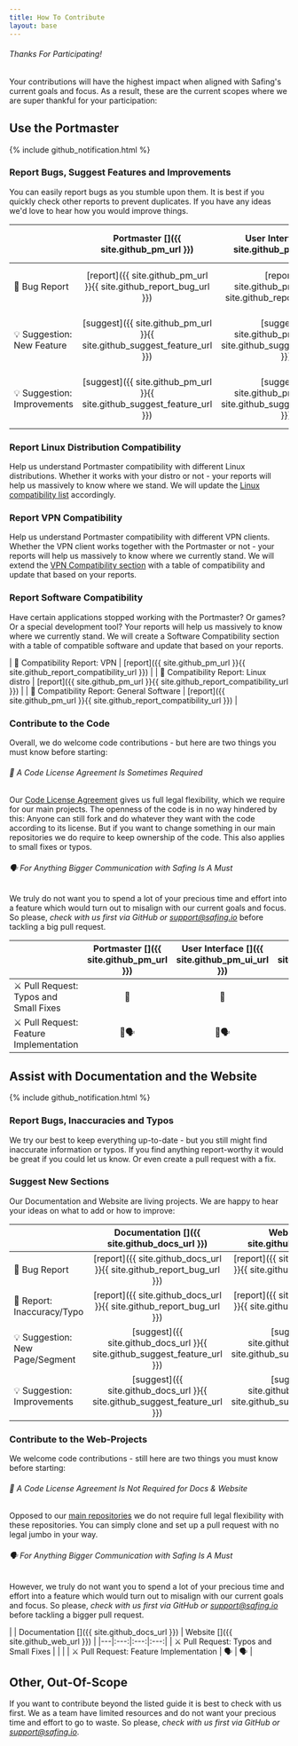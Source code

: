 ```yaml
---
title: How To Contribute
layout: base
---
```


###### Thanks For Participating!

Your contributions will have the highest impact when aligned with Safing's current goals and focus. As a result, these are the current scopes where we are super thankful for your participation:

## Use the Portmaster

{% include github_notification.html %}

### Report Bugs, Suggest Features and Improvements

You can easily report bugs as you stumble upon them. It is best if you quickly check other reports to prevent duplicates.
If you have any ideas we'd love to hear how you would improve things.

| | Portmaster []({{ site.github_pm_url }}) | User Interface []({{ site.github_pm_ui_url }}) | Packaging []({{ site.github_pm_packaging_url }}) |
|---|:---:|:---:|:---:|
| 🐞 Bug Report | [report]({{ site.github_pm_url }}{{ site.github_report_bug_url }}) | [report]({{ site.github_pm_ui_url }}{{ site.github_report_bug_url }}) | [report]({{ site.github_pm_packaging_url }}{{ site.github_report_bug_url }}) |
| 💡 Suggestion: New Feature | [suggest]({{ site.github_pm_url }}{{ site.github_suggest_feature_url }}) | [suggest]({{ site.github_pm_ui_url }}{{ site.github_suggest_feature_url }}) | [suggest]({{ site.github_pm_packaging_url }}{{ site.github_suggest_feature_url }}) |
| 💡 Suggestion: Improvements | [suggest]({{ site.github_pm_url }}{{ site.github_suggest_feature_url }}) | [suggest]({{ site.github_pm_ui_url }}{{ site.github_suggest_feature_url }}) | [suggest]({{ site.github_pm_packaging_url }}{{ site.github_suggest_feature_url }}) |

### Report Linux Distribution Compatibility

Help us understand Portmaster compatibility with different Linux distributions. Whether it works with your distro or not - your reports will help us massively to know where we stand. We will update the [Linux compatibility list](../install/linux#compatibility) accordingly.

### Report VPN Compatibility

Help us understand Portmaster compatibility with different VPN clients. Whether the VPN client works together with the Portmaster or not - your reports will help us massively to know where we currently stand. We will extend the [VPN Compatibility section](../install/status/vpn-compatibility) with a table of compatibility and update that based on your reports.

### Report Software Compatibility

Have certain applications stopped working with the Portmaster? Or games? Or a special development tool? Your reports will help us massively to know where we currently stand. We will create a Software Compatibility section with a table of compatible software and update that based on your reports.

| 📝 Compatibility Report: VPN | [report]({{ site.github_pm_url }}{{ site.github_report_compatibility_url }}) |
| 📝 Compatibility Report: Linux distro | [report]({{ site.github_pm_url }}{{ site.github_report_compatibility_url }}) |
| 📝 Compatibility Report: General Software | [report]({{ site.github_pm_url }}{{ site.github_report_compatibility_url }}) |

### Contribute to the Code

Overall, we do welcome code contributions - but here are two things you must know before starting:

###### 📑 A Code License Agreement Is Sometimes Required

Our [Code License Agreement](https://gist.github.com/Raphty/e22b3c028c7ec07d995b3882f63d7ebb) gives us full legal flexibility, which we require for our main projects.
The openness of the code is in no way hindered by this: Anyone can still fork and do whatever they want with the code according to its license.
But if you want to change something in our main repositories we do require to keep ownership of the code. This also applies to small fixes or typos.

###### 🗣 For Anything Bigger Communication with Safing Is A Must

We truly do not want you to spend a lot of your precious time and effort into a feature which would turn out to misalign with our current goals and focus. So please, *check with us first via GitHub or <support@safing.io>* before tackling a big pull request.

|   | Portmaster []({{ site.github_pm_url }}) | User Interface []({{ site.github_pm_ui_url }}) | Packaging []({{ site.github_pm_packaging_url }})  |
|---|:---:|:---:|:---:|
| ⚔️ Pull Request: Typos and Small Fixes | 📑 | 📑 |  |
| ⚔️ Pull Request: Feature Implementation |  📑🗣  | 📑🗣 |  🗣 |

## Assist with Documentation and the Website

{% include github_notification.html %}

### Report Bugs, Inaccuracies and Typos

We try our best to keep everything up-to-date - but you still might find inaccurate information or typos. If you find anything report-worthy it would be great if you could let us know. Or even create a pull request with a fix.

### Suggest New Sections

Our Documentation and Website are living projects. We are happy to hear your ideas on what to add or how to improve:

| | Documentation []({{ site.github_docs_url }}) | Website []({{ site.github_web_url }}) |
|---|:---:|:---:|
| 🐞 Bug Report | [report]({{ site.github_docs_url }}{{ site.github_report_bug_url }}) | [report]({{ site.github_web_url }}{{ site.github_report_bug_url }}) |
| 🐞 Report: Inaccuracy/Typo | [report]({{ site.github_docs_url }}{{ site.github_report_bug_url }}) | [report]({{ site.github_web_url }}{{ site.github_report_bug_url }}) |
| 💡 Suggestion: New Page/Segment | [suggest]({{ site.github_docs_url }}{{ site.github_suggest_feature_url }}) | [suggest]({{ site.github_web_url }}{{ site.github_suggest_feature_url }}) |
| 💡 Suggestion: Improvements | [suggest]({{ site.github_docs_url }}{{ site.github_suggest_feature_url }}) | [suggest]({{ site.github_web_url }}{{ site.github_suggest_feature_url }}) |

### Contribute to the Web-Projects

We welcome code contributions - still here are two things you must know before starting:

###### 📑 A Code License Agreement Is Not Required for Docs & Website

Opposed to our [main repositories](#contribute-to-the-code) we do not require full legal flexibility with these repositories. You can simply clone and set up a pull request with no legal jumbo in your way.

###### 🗣 For Anything Bigger Communication with Safing Is A Must

However, we truly do not want you to spend a lot of your precious time and effort into a feature which would turn out to misalign with our current goals and focus. So please, *check with us first via GitHub or <support@safing.io>* before tackling a bigger pull request.

| | Documentation []({{ site.github_docs_url }}) | Website []({{ site.github_web_url }}) |
|---|:---:|:---:|:---:|
| ⚔️ Pull Request: Typos and Small Fixes |  |  |
| ⚔️ Pull Request: Feature Implementation | 🗣 | 🗣 |

## Other, Out-Of-Scope

If you want to contribute beyond the listed guide it is best to check with us first. We as a team have limited resources and do not want your precious time and effort to go to waste. So please, _check with us first via GitHub or <support@safing.io>_.

<!--
## Appendix: Cheat Sheet

<div class="notification-warning">
  <i class="fab fa-github" style="width:4em;font-size:2em;color:white;text-align:center;padding-top:0.2em;padding-right:0.5em;"></i>
  <p>
    Our projects live on GitHub, so contribution is smoothest with a GitHub account. But you can also send us an email to <a href="mailto:support@safing.io">support@safing.io</a> with any reports/ideas/suggestions you have.
  </p>
</div>

|   | Portmaster | User Interface | Packaging | Website | Docs |
|---|:---:|:---:|:---:|:---:|:---:|
|   Bug Report                           |         ✅           | ✅ | ✅ | ✅ | ✅ |
|   Suggestion: New Feature              |         ✅           | ✅ | ✅ | ✅ | ✅ |
|   Suggestion: Improvements             |         ✅           | ✅ | ✅ | ✅ | ✅ |
|   Compatibility Report: VPN            |         ✅           |  |  |  |  |
|   Compatibility Report: Linux distro   |         ✅           |  |  |  |  |
|   Compatibility Report: Software       |         ✅           |  |  |  |  |
|   Pull Request: Typos and Small Fixes  |        ⚠️📑         | ⚠️📑 | ✅ | ✅ | ✅ |
|   Pull Request: Feature Implementation |  ⚠️🗣 & ⚠️📑  | ⚠️🗣 & ⚠️📑 | ⚠️🗣 | ⚠️🗣 | ⚠️🗣 | -->
